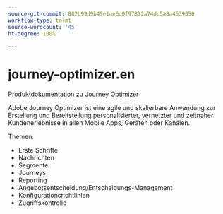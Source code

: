 ```yaml
---
source-git-commit: 882b99d9b49e1ae6d0f97872a74dc5a8a4639050
workflow-type: tm+mt
source-wordcount: '45'
ht-degree: 100%

---
```

# journey-optimizer.en

Produktdokumentation zu Journey Optimizer

Adobe Journey Optimizer ist eine agile und skalierbare Anwendung zur Erstellung und Bereitstellung personalisierter, vernetzter und zeitnaher
Kundenerlebnisse in allen Mobile Apps, Geräten oder Kanälen.

Themen:

* Erste Schritte
* Nachrichten
* Segmente
* Journeys
* Reporting
* Angebotsentscheidung/Entscheidungs-Management
* Konfigurationsrichtlinien
* Zugriffskontrolle
